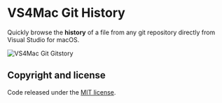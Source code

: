 # VS4Mac Git History

Quickly browse the **history** of a file from any git repository directly from Visual Studio for macOS.

![VS4Mac Git Gitstory](images/vs4mac-git-history.gif)

## Copyright and license

Code released under the [MIT license](https://opensource.org/licenses/MIT).